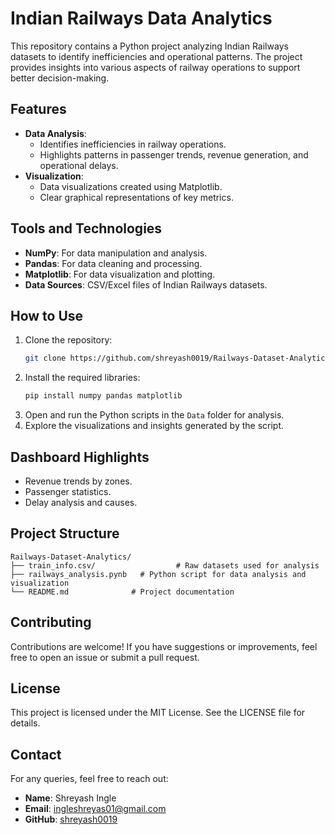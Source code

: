 
# Indian Railways Data Analytics

This repository contains a Python project analyzing Indian Railways datasets to identify inefficiencies and operational patterns. The project provides insights into various aspects of railway operations to support better decision-making.

## Features

- **Data Analysis**: 
  - Identifies inefficiencies in railway operations.
  - Highlights patterns in passenger trends, revenue generation, and operational delays.
- **Visualization**:
  - Data visualizations created using Matplotlib.
  - Clear graphical representations of key metrics.

## Tools and Technologies

- **NumPy**: For data manipulation and analysis.
- **Pandas**: For data cleaning and processing.
- **Matplotlib**: For data visualization and plotting.
- **Data Sources**: CSV/Excel files of Indian Railways datasets.

## How to Use

1. Clone the repository:
   ```bash
   git clone https://github.com/shreyash0019/Railways-Dataset-Analytics.git
   ```
2. Install the required libraries:
   ```bash
   pip install numpy pandas matplotlib
   ```
3. Open and run the Python scripts in the `Data` folder for analysis.
4. Explore the visualizations and insights generated by the script.

## Dashboard Highlights

- Revenue trends by zones.
- Passenger statistics.
- Delay analysis and causes.

## Project Structure

```
Railways-Dataset-Analytics/
├── train_info.csv/                  # Raw datasets used for analysis
├── railways_analysis.pynb   # Python script for data analysis and visualization
└── README.md              # Project documentation
```

## Contributing

Contributions are welcome! If you have suggestions or improvements, feel free to open an issue or submit a pull request.

## License

This project is licensed under the MIT License. See the LICENSE file for details.

## Contact

For any queries, feel free to reach out:

- **Name**: Shreyash Ingle
- **Email**: [ingleshreyas01@gmail.com](mailto:ingleshreyas01@gmail.com)
- **GitHub**: [shreyash0019](https://github.com/shreyash0019)
